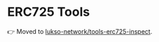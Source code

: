 # ERC725 Tools

👉 Moved to [lukso-network/tools-erc725-inspect](https://github.com/lukso-network/tools-erc725-inspect).
